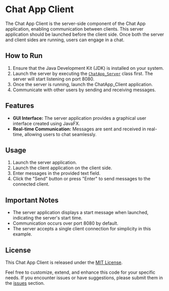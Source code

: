 # Chat App Client

The Chat App Client is the server-side component of the Chat App application, enabling communication between clients. This server application should be launched before the client side. Once both the server and client sides are running, users can engage in a chat.

## How to Run

1. Ensure that the Java Development Kit (JDK) is installed on your system.
2. Launch the server by executing the [`ChatApp_Server`](https://github.com/hrsh1302/ChatApp_Server) class first. The server will start listening on port 8080.
3. Once the server is running, launch the ChatApp_Client application.
4. Communicate with other users by sending and receiving messages.

## Features

- **GUI Interface:** The server application provides a graphical user interface created using JavaFX.
- **Real-time Communication:** Messages are sent and received in real-time, allowing users to chat seamlessly.

## Usage

1. Launch the server application.
2. Launch the client application on the client side.
3. Enter messages in the provided text field.
4. Click the "Send" button or press "Enter" to send messages to the connected client.

## Important Notes

- The server application displays a start message when launched, indicating the server's start time.
- Communication occurs over port 8080 by default.
- The server accepts a single client connection for simplicity in this example.

## License

This Chat App Client is released under the [MIT License](LICENSE).

Feel free to customize, extend, and enhance this code for your specific needs. If you encounter issues or have suggestions, please submit them in the [issues](https://github.com/yourusername/yourrepository/issues) section.
